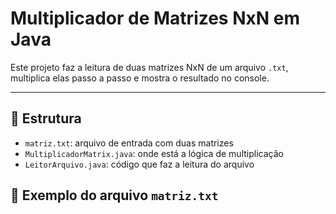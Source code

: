 # Multiplicador de Matrizes NxN em Java

Este projeto faz a leitura de duas matrizes NxN de um arquivo `.txt`, multiplica elas passo a passo e mostra o resultado no console.

---

## 📁 Estrutura
- `matriz.txt`: arquivo de entrada com duas matrizes
- `MultiplicadorMatrix.java`: onde está a lógica de multiplicação
- `LeitorArquivo.java`: código que faz a leitura do arquivo


## 📌 Exemplo do arquivo `matriz.txt`
